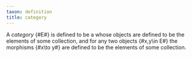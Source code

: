 ```yaml
---
taxon: definition
title: category
---
```


A *category* {#E#} is defined to be a [](frct-001F) whose objects
are defined to be the elements of some collection, and for any two objects
{#x,y\in E#} the morphisms {#x\to y#} are defined to be the elements of some
collection.
